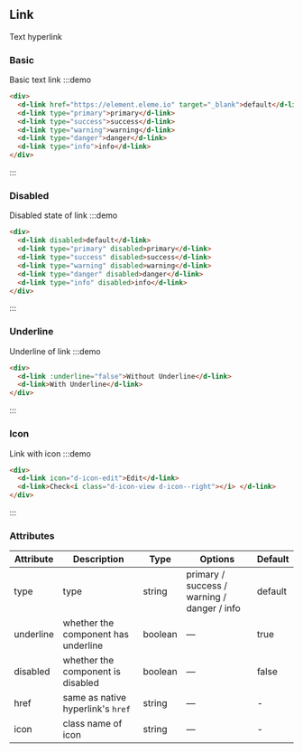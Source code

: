 ## Link

Text hyperlink

### Basic

Basic text link
:::demo

```html
<div>
  <d-link href="https://element.eleme.io" target="_blank">default</d-link>
  <d-link type="primary">primary</d-link>
  <d-link type="success">success</d-link>
  <d-link type="warning">warning</d-link>
  <d-link type="danger">danger</d-link>
  <d-link type="info">info</d-link>
</div>
```

:::

### Disabled

Disabled state of link
:::demo

```html
<div>
  <d-link disabled>default</d-link>
  <d-link type="primary" disabled>primary</d-link>
  <d-link type="success" disabled>success</d-link>
  <d-link type="warning" disabled>warning</d-link>
  <d-link type="danger" disabled>danger</d-link>
  <d-link type="info" disabled>info</d-link>
</div>
```

:::

### Underline

Underline of link
:::demo

```html
<div>
  <d-link :underline="false">Without Underline</d-link>
  <d-link>With Underline</d-link>
</div>
```

:::

### Icon

Link with icon
:::demo

```html
<div>
  <d-link icon="d-icon-edit">Edit</d-link>
  <d-link>Check<i class="d-icon-view d-icon--right"></i> </d-link>
</div>
```

:::

### Attributes

| Attribute | Description                         | Type    | Options                                     | Default |
| --------- | ----------------------------------- | ------- | ------------------------------------------- | ------- |
| type      | type                                | string  | primary / success / warning / danger / info | default |
| underline | whether the component has underline | boolean | —                                           | true    |
| disabled  | whether the component is disabled   | boolean | —                                           | false   |
| href      | same as native hyperlink's `href`   | string  | —                                           | -       |
| icon      | class name of icon                  | string  | —                                           | -       |
